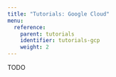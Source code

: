 ```yaml
---
title: "Tutorials: Google Cloud"
menu:
  reference:
    parent: tutorials
    identifier: tutorials-gcp
    weight: 2
---
```


TODO
